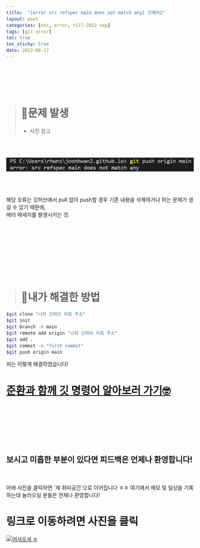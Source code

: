 ```yaml
---
title:  "[error src refspec main does not match any] 깃에러2"
layout: post
categories: [etc, error, till-2022-sep] 
tags: [git error]
toc: true
toc_sticky: true
date: 2022-08-17
---
```


<br>
<br>
<br>
<br>

> # 🚨문제 발생
> * 사진 참고

<br>
<br>

![Desktop View](/assets/img/git-error/error-src/1.PNG)

<br>
<br>

해당 오류는 깃허브에서 pull 없이 push할 경우 기존 내용을 삭제하거나 하는 문제가 생길 수 있기 때문에,\
에러 메세지를 발생시키는 것. &nbsp;&nbsp;&nbsp;

<br>
<br>
<br>
<br>
<br>
<br>
<br>
<br>

> # 🔑내가 해결한 방법 

```bash
$git clone "나의 깃허브 리포 주소"  
$git init
$git branch -m main
$git remote add origin "나의 깃허브 리포 주소" 
$git add .
$git commit -m "first commit"
$git push origin main
```
저는 이렇게 해결하였습니다!

# [준환과 함께 깃 명령어 알아보러 가기🤓](https://joonk2.github.io/posts/git-add/)

<br>
<br>
<br>
<br>
<br>
<br>

## 보시고 미흡한 부분이 있다면 피드백은 언제나 환영합니다!

<br>
<br>
아래 사진을 클릭하면 `제 취미공간`으로 이어집니다 ㅎㅎ 여기에서 메모 및 일상을 기록하는데 놀러오실 분들은 언제나 환영합니다!

<br>

# 링크로 이동하려면 사진을 클릭

[![어서오셔 ㅎ](https://encrypted-tbn0.gstatic.com/images?q=tbn:ANd9GcQk-zPB4TCuWRNJVIF0aWgniDPNJgUTdXmILg&usqp=CAU)](https://discord.gg/zkzk5xtm)